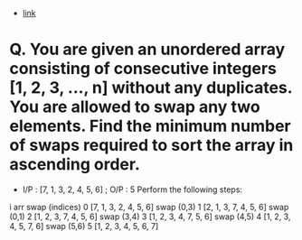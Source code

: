- [link](https://www.hackerrank.com/challenges/minimum-swaps-2/problem?h_l=interview&playlist_slugs%5B%5D=interview-preparation-kit&playlist_slugs%5B%5D=arrays)

# Q. You are given an unordered array consisting of consecutive integers [1, 2, 3, ..., n] without any duplicates. You are allowed to swap any two elements. Find the minimum number of swaps required to sort the array in ascending order.

- I/P : [7, 1, 3, 2, 4, 5, 6] ; O/P : 5
  Perform the following steps:

i arr swap (indices)
0 [7, 1, 3, 2, 4, 5, 6] swap (0,3)
1 [2, 1, 3, 7, 4, 5, 6] swap (0,1)
2 [1, 2, 3, 7, 4, 5, 6] swap (3,4)
3 [1, 2, 3, 4, 7, 5, 6] swap (4,5)
4 [1, 2, 3, 4, 5, 7, 6] swap (5,6)
5 [1, 2, 3, 4, 5, 6, 7]
